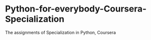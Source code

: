 # Python-for-everybody-Coursera-Specialization
The assignments of Specialization in Python, Coursera
